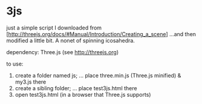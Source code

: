 3js
===

just a simple script I downloaded from 
[http://threejs.org/docs/#Manual/Introduction/Creating_a_scene] 
...and then modified a little bit. A nonet of spinning icosahedra.

dependency: Three.js (see http://threejs.org)

to use:

1. create a folder named js; 
... place three.min.js (Three.js minified) & my3.js there
2. create a sibling folder; 
... place test3js.html there
3. open test3js.html (in a browser that Three.js supports)
